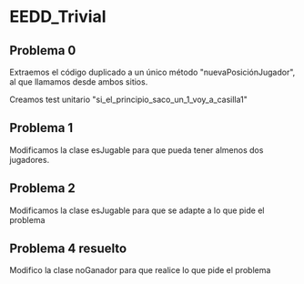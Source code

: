 # EEDD_Trivial

## Problema 0 

Extraemos el código duplicado a un único método "nuevaPosiciónJugador",
al que llamamos desde ambos sitios.



Creamos test unitario "si_el_principio_saco_un_1_voy_a_casilla1"

## Problema 1 

Modificamos la clase esJugable para que pueda tener almenos dos jugadores.

## Problema 2

Modificamos la clase esJugable para que se adapte a lo que pide el problema

## Problema 4 resuelto

Modifico la clase noGanador para que realice lo que pide el problema